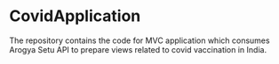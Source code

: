 # CovidApplication
The repository contains the code for MVC application which consumes Arogya Setu API to prepare views related to covid vaccination in India.
